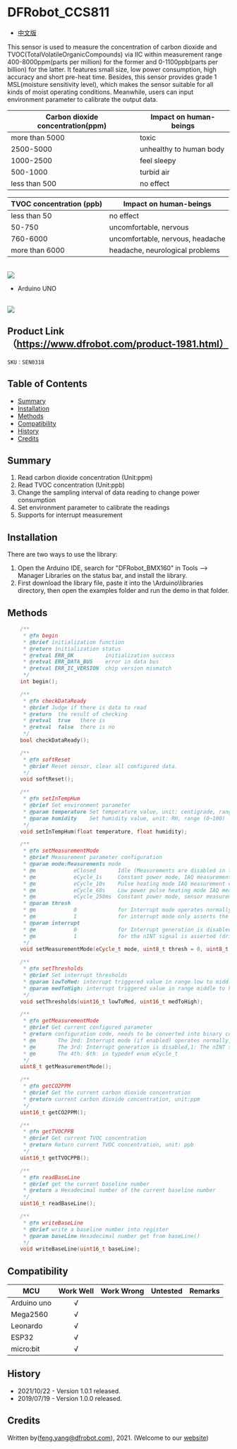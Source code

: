 # DFRobot_CCS811

- [中文版](./README_CN.md)

This sensor is used to measure the concentration of carbon dioxide and TVOC(TotalVolatileOrganicCompounds) via IIC within measurement range 400-8000ppm(parts per million) for the former and 0-1100ppb(parts per billion) for the latter. It features small size, low power consumption, high accuracy and short pre-heat time. Besides, this sensor provides grade 1 MSL(moisture sensitivity level), which makes the sensor suitable for all kinds of moist operating conditions. Meanwhile, users can input environment parameter to calibrate the output data. <br>

Carbon dioxide concentration(ppm)  | Impact on human-beings
------------------ | ---------
more than 5000        |      toxic 
2500-5000        |      unhealthy to human body
1000-2500        |      feel sleepy 
500-1000        |      turbid air
less than 500        |      no effect

TVOC concentration (ppb)     | Impact on human-beings
------------------ | ---------
less than 50        |      no effect 
50-750        |      uncomfortable, nervous 
760-6000        |      uncomfortable, nervous, headache
more than 6000       |      headache, neurological problems 

<br>
<img src="./resources/images/SEN0318-image.jpg">
<br>

* Arduino UNO
<br>
<img src="./resources/images/SEN0318-CONNECT.jpg">
<br>

## Product Link（https://www.dfrobot.com/product-1981.html）
    SKU：SEN0318


## Table of Contents
* [Summary](#summary)
* [Installation](#installation)
* [Methods](#methods)
* [Compatibility](#compatibility)
* [History](#history)
* [Credits](#credits)


## Summary

1. Read carbon dioxide concentration (Unit:ppm) <br>
2. Read TVOC concentration (Unit:ppb) <br>
3. Change the sampling interval of data reading to change power consumption <br>
4. Set environment parameter to calibrate the readings <br>
5. Supports for interrupt measurement <br>

## Installation
There are two ways to use the library:
1. Open the Arduino IDE, search for "DFRobot_BMX160" in Tools --> Manager Libraries on the status bar, and install the library.
2. First download the library file, paste it into the \Arduino\libraries directory, then open the examples folder and run the demo in that folder.

## Methods

```C++
    /**
     * @fn begin
     * @brief initialization function
     * @return initialization status
     * @retval ERR_OK          initialization success
     * @retval ERR_DATA_BUS    error in data bus
     * @retval ERR_IC_VERSION  chip version mismatch
     */ 
    int begin();

    /**
     * @fn checkDataReady
     * @brief Judge if there is data to read 
     * @return  the result of checking
     * @retval  true   there is
     * @retval  false  there is no
     */
    bool checkDataReady();

    /**
     * @fn softReset
     * @brief Reset sensor, clear all configured data.
     */
    void softReset();

    /**
     * @fn setInTempHum
     * @brief Set environment parameter 
     * @param temperature Set temperature value, unit: centigrade, range (-40~85℃)
     * @param humidity    Set humidity value, unit: RH, range (0~100)
     */
    void setInTempHum(float temperature, float humidity);

    /**
     * @fn setMeasurementMode
     * @brief Measurement parameter configuration 
     * @param mode:Measurements mode
     * @n            eClosed       Idle (Measurements are disabled in this mode)
     * @n            eCycle_1s     Constant power mode, IAQ measurement every second
     * @n            eCycle_10s    Pulse heating mode IAQ measurement every 10 seconds
     * @n            eCycle_60s    Low power pulse heating mode IAQ measurement every 60 seconds
     * @n            eCycle_250ms  Constant power mode, sensor measurement every 250ms 1xx: Reserved modes (For future use)
     * @param thresh
     * @n            0             for Interrupt mode operates normally
     * @n            1             for interrupt mode only asserts the nINT signal (driven low) if the new
     * @param interrupt
     * @n            0             for Interrupt generation is disabled
     * @n            1             for the nINT signal is asserted (driven low) when a new sample is ready in
     */
    void setMeasurementMode(eCycle_t mode, uint8_t thresh = 0, uint8_t interrupt = 0);

    /**
     * @fn setThresholds
     * @brief Set interrupt thresholds 
     * @param lowToMed: interrupt triggered value in range low to middle 
     * @param medToHigh: interrupt triggered value in range middle to high 
     */
    void setThresholds(uint16_t lowToMed, uint16_t medToHigh);

    /**
     * @fn getMeasurementMode
     * @brief Get current configured parameter
     * @return configuration code, needs to be converted into binary code to analyze
     * @n       The 2nd: Interrupt mode (if enabled) operates normally,1: Interrupt mode (if enabled) only asserts the nINT signal (driven low) if the new
     * @n       The 3rd: Interrupt generation is disabled,1: The nINT signal is asserted (driven low) when a new sample is ready in
     * @n       The 4th: 6th: in typedef enum eCycle_t
     */
    uint8_t getMeasurementMode();

    /**
     * @fn getCO2PPM
     * @brief Get the current carbon dioxide concentration
     * @return current carbon dioxide concentration, unit:ppm
     */
    uint16_t getCO2PPM();

    /**
     * @fn getTVOCPPB
     * @brief Get current TVOC concentration
     * @return Return current TVOC concentration, unit: ppb
     */
    uint16_t getTVOCPPB();

    /**
     * @fn readBaseLine
     * @brief get the current baseline number
     * @return a Hexadecimal number of the current baseline number
     */
    uint16_t readBaseLine();

    /**
     * @fn writeBaseLine
     * @brief write a baseline number into register
     * @param baseLine Hexadecimal number get from baseLine()
     */
    void writeBaseLine(uint16_t baseLine);
```

## Compatibility

MCU                | Work Well    | Work Wrong   | Untested    | Remarks
------------------ | :----------: | :----------: | :---------: | -----
Arduino uno        |      √       |              |             | 
Mega2560        |      √       |              |             | 
Leonardo        |      √       |              |             | 
ESP32        |      √       |              |             | 
micro:bit        |      √       |              |             | 


## History

- 2021/10/22 - Version 1.0.1 released.
- 2019/07/19 - Version 1.0.0 released.

## Credits

Written by(feng.yang@dfrobot.com), 2021. (Welcome to our [website](https://www.dfrobot.com/))





